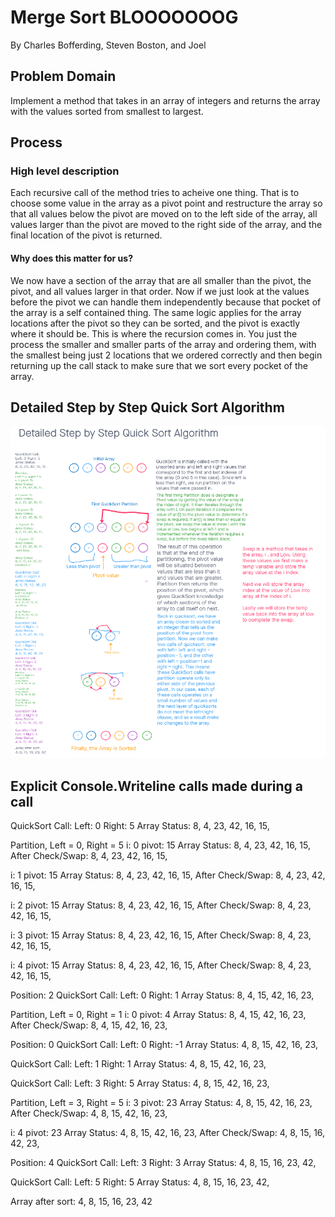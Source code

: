 ﻿# Merge Sort BLOOOOOOOG

By Charles Bofferding, Steven Boston, and Joel

## Problem Domain

Implement a method that takes in an array of integers and returns the array with the values sorted from smallest to largest.

## Process

### High level description

Each recursive call of the method tries to acheive one thing. That is to choose some value in the array as a pivot point and restructure
the array so that all values below the pivot are moved on to the left side of the array, all values larger than the pivot are moved
to the right side of the array, and the final location of the pivot is returned. 

#### Why does this matter for us?

We now have a section of the array that are all smaller than the pivot, the pivot, and all values larger in that order. Now if we just look
at the values before the pivot we can handle them independently because that pocket of the array is a self contained thing. The same logic
applies for the array locations after the pivot so they can be sorted, and the pivot is exactly where it should be. This is where the recursion
comes in. You just the process the smaller and smaller parts of the array and ordering them, with the smallest being just 2 locations that 
we ordered correctly and then begin returning up the call stack to make sure that we sort every pocket of the array.

## Detailed Step by Step Quick Sort Algorithm

![QuickSort](./Code-Challenge-28.png)


## Explicit Console.Writeline calls made during a call

QuickSort Call:
  Left: 0
  Right: 5
  Array Status: 8, 4, 23, 42, 16, 15,

Partition, Left = 0, Right = 5
  i: 0
  pivot: 15
  Array Status: 8, 4, 23, 42, 16, 15,
  After Check/Swap: 8, 4, 23, 42, 16, 15,

  i: 1
  pivot: 15
  Array Status: 8, 4, 23, 42, 16, 15,
  After Check/Swap: 8, 4, 23, 42, 16, 15,

  i: 2
  pivot: 15
  Array Status: 8, 4, 23, 42, 16, 15,
  After Check/Swap: 8, 4, 23, 42, 16, 15,

  i: 3
  pivot: 15
  Array Status: 8, 4, 23, 42, 16, 15,
  After Check/Swap: 8, 4, 23, 42, 16, 15,

  i: 4
  pivot: 15
  Array Status: 8, 4, 23, 42, 16, 15,
  After Check/Swap: 8, 4, 23, 42, 16, 15,

Position: 2
QuickSort Call:
  Left: 0
  Right: 1
  Array Status: 8, 4, 15, 42, 16, 23,

Partition, Left = 0, Right = 1
  i: 0
  pivot: 4
  Array Status: 8, 4, 15, 42, 16, 23,
  After Check/Swap: 8, 4, 15, 42, 16, 23,

Position: 0
QuickSort Call:
  Left: 0
  Right: -1
  Array Status: 4, 8, 15, 42, 16, 23,

QuickSort Call:
  Left: 1
  Right: 1
  Array Status: 4, 8, 15, 42, 16, 23,

QuickSort Call:
  Left: 3
  Right: 5
  Array Status: 4, 8, 15, 42, 16, 23,

Partition, Left = 3, Right = 5
  i: 3
  pivot: 23
  Array Status: 4, 8, 15, 42, 16, 23,
  After Check/Swap: 4, 8, 15, 42, 16, 23,

  i: 4
  pivot: 23
  Array Status: 4, 8, 15, 42, 16, 23,
  After Check/Swap: 4, 8, 15, 16, 42, 23,

Position: 4
QuickSort Call:
  Left: 3
  Right: 3
  Array Status: 4, 8, 15, 16, 23, 42,

QuickSort Call:
  Left: 5
  Right: 5
  Array Status: 4, 8, 15, 16, 23, 42,

Array after sort:
 4, 8, 15, 16, 23, 42
